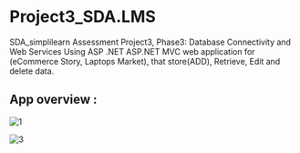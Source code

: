 # Project3_SDA.LMS

SDA_simplilearn Assessment Project3, Phase3: Database Connectivity and Web Services Using ASP .NET ASP.NET MVC
web application for (eCommerce Story, Laptops Market), that store(ADD), Retrieve, Edit and delete data.


## App overview :

![1](https://user-images.githubusercontent.com/59418749/133458243-b7cdb5a9-b0c6-4887-8ba7-e9895573ca0b.jpg)


![3](https://user-images.githubusercontent.com/59418749/133458561-7a27fa48-d6e1-4b15-be77-51db2b356aee.jpg)
